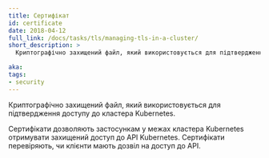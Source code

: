 ```yaml
---
title: Сертифікат
id: certificate
date: 2018-04-12
full_link: /docs/tasks/tls/managing-tls-in-a-cluster/
short_description: >
  Криптографічно захищений файл, який використовується для підтвердження доступу до кластера Kubernetes.

aka:
tags:
- security
---
```


Криптографічно захищений файл, який використовується для підтвердження доступу до кластера Kubernetes.

<!--more-->

Сертифікати дозволяють застосункам у межах кластера Kubernetes отримувати захищений доступ до API Kubernetes. Сертифікати перевіряють, чи клієнти мають дозвіл на доступ до API.
